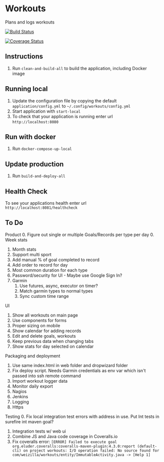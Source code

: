 # Workouts
Plans and logs workouts

[![Build Status](https://travis-ci.org/Weizilla/workouts.svg?branch=master)](https://travis-ci.org/Weizilla/workouts)

[![Coverage Status](https://coveralls.io/repos/Weizilla/workouts/badge.svg?branch=master&service=github)](https://coveralls.io/github/Weizilla/workouts?branch=master)

## Instructions
1. Run `clean-and-build-all` to build the application, including Docker image

## Running local
1. Update the configuration file by copying the default `application/config.yml` to `~/.config/workouts/config.yml`
1. Start application with `start-local`
1. To check that your application is running enter url `http://localhost:8080`

## Run with docker
1. Run `docker-compose-up-local`

## Update production
1. Run `build-and-deploy-all`

## Health Check
To see your applications health enter url `http://localhost:8081/healthcheck`

## To Do

Product
0. Figure out single or multiple Goals/Records per type per day
0. Week stats
1. Month stats
1. Support multi sport 
3. Add manual % of goal completed to record
4. Add order to record for day
5. Most common duration for each type
6. Password/security for UI - Maybe use Google Sign In?
7. Garmin
    1. Use futures, async, executor on timer?
    2. Match garmin types to normal types
    3. Sync custom time range

UI
1. Show all workouts on main page
3. Use components for forms
5. Proper sizing on mobile
6. Show calendar for adding records
8. Edit and delete goals, workouts
9. Keep previous data when changing tabs
10. Show stats for day selected on calendar

Packaging and deployment
1. Use same index.html in web folder and dropwizard folder
2. Fix deploy script. Needs Garmin credentials as env var which isn't passed into ssh remote command
3. Import workout logger data
4. Monitor daily export 
5. Nagios
6. Jenkins
7. Logging
8. Https

Testing
0. Fix local integration test errors with address in use. Put Int tests in surefire int maven goal? 
1. Integration tests w/ web ui
2. Combine JS and Java code coverage in Coveralls.io
3. Fix coveralls error: `[ERROR] Failed to execute goal org.eluder.coveralls:coveralls-maven-plugin:4.3.0:report (default-cli) on project workouts: I/O operation failed: No source found for com/weizilla/workouts/entity/ImmutableActivity.java -> [Help 1]`
